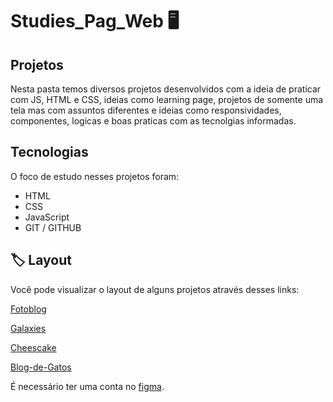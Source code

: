 # Studies_Pag_Web 🖥

## Projetos
Nesta pasta temos diversos projetos desenvolvidos com a ideia de praticar com JS, HTML e CSS, ideias como learning page, projetos de somente uma tela mas com assuntos diferentes e ideias como responsividades, componentes, logicas e boas praticas com as tecnolgias informadas.

## Tecnologias
O foco de estudo nesses projetos foram:
- HTML
- CSS
- JavaScript
- GIT / GITHUB

## 🏷 Layout
Você pode visualizar o layout de alguns projetos através desses links:

[Fotoblog](https://www.figma.com/file/Hrl0KfCy7RC6KZcRK1XSYY/C%C3%A1psula-do-tempo-%E2%80%A2-Trilha-Explorer?type=design&node-id=306%3A3&t=Qx8eZjJ8LK1NI5xy-1)

[Galaxies](https://www.figma.com/file/CjoTNK8RrbJtq2fgMu8x0o/Galaxies-%E2%80%A2-Projeto-Explorer-(Copy)?type=design&node-id=115-3&mode=design&t=EKC9osWEkPnk6ya5-0)

[Cheescake](https://www.figma.com/file/RV7hsKKdxb8XFbFdBTcsbf/Cheesecake-%E2%80%A2-Projeto-Explorer-(Community)?type=design&node-id=113-93&mode=design&t=EKC9osWEkPnk6ya5-0)

[Blog-de-Gatos](https://www.figma.com/file/icDDtmFT92myHxwGzyRgF9/Blog-de-Gatos-%E2%80%A2-Desafio-Explorer-(Community)?type=design&node-id=101-91&mode=design&t=EKC9osWEkPnk6ya5-0)

É necessário ter uma conta no [figma](https://www.figma.com).
